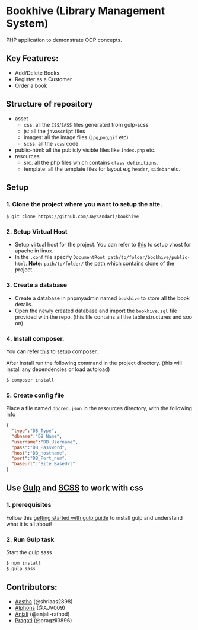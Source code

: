 # Bookhive (Library Management System)
PHP application to demonstrate OOP concepts.

## Key Features:
- Add/Delete Books
- Register as a Customer
- Order a book
## Structure of repository
* asset
  - css: all the `CSS`/`SASS` files generated from gulp-scss
  - js: all the `javascript` files
  - images: all the image files (`jpg`,`png`,`gif` etc)
  - scss: all the `scss` code
* public-html: all the publicly visible files like `index.php` etc.
* resources
  - src: all the php files which contains `class definitions`.
  - template: all the template files for layout e.g `header`, `sidebar` etc.

## Setup
### 1. Clone the project where you want to setup the site.
```bash
$ git clone https://github.com/JayKandari/bookhive
```
### 2. Setup Virtual Host
* Setup virtual host for the project. You can refer to [this](https://www.digitalocean.com/community/tutorials/how-to-set-up-apache-virtual-hosts-on-ubuntu-16-04) to setup vhost for apache in linux.
* In the `.conf` file specify `DocumentRoot path/to/folder/bookhive/public-html`. **Note:** `path/to/folder/` the path which contains clone of the project.

### 3. Create a database
- Create a database in phpmyadmin named `bookhive` to store all the book details.
- Open the newly created database and import the `bookhive.sql` file provided with the repo. (this file contains all the table structures and soo on)

### 4. Install composer. 
You can refer [this](https://www.digitalocean.com/community/tutorials/how-to-install-composer-on-ubuntu-20-04-quickstart) to setup composer.

After install run the following command in the project directory. (this will install any dependencies or load autoload)
```bash
$ composer install
```

### 5. Create config file
Place a file named `dbcred.json` in the resources directory, with the following info

```json
{
  "type":"DB_Type",
  "dbname":"DB_Name",
  "username":"DB_Username",
  "pass":"DB_Password",
  "host":"DB_Hostname",
  "port":"DB_Port_num",
  "baseurl":"Site_BaseUrl"
}
```

## Use [Gulp](https://gulpjs.com/) and [SCSS](https://sass-lang.com/) to work with css
### 1. prerequisites
Follow this [getting started with gulp guide](https://gulpjs.com/docs/en/getting-started/quick-start) to install gulp and understand what it is all about!

### 2. Run Gulp task
Start the gulp sass 
```bash
$ npm install
$ gulp sass
```

## Contributors:
- [Aastha](https://github.com/shriaas2898) (@shriaas2898)
- [Alphons](https://github.com/AJV009) (@AJV009)
- [Anjali](https://github.com/anjali-rathod) (@anjali-rathod)
- [Pragati](https://github.com/pragzii3896) (@pragzii3896)
